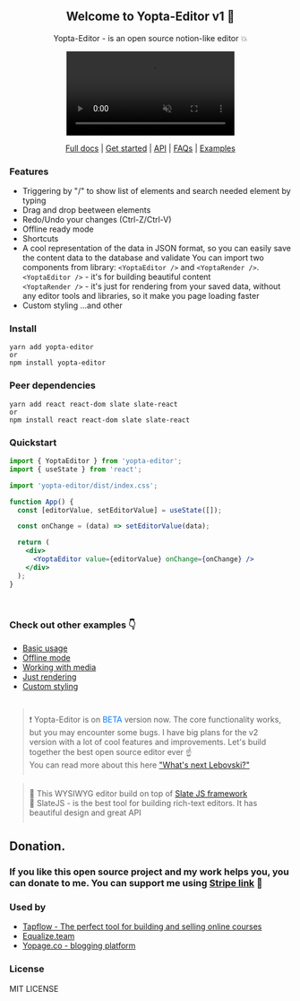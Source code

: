 <h2 align="center">Welcome to Yopta-Editor v1 🎉</h2>
<p align="center">Yopta-Editor - is an open source notion-like editor 💥</p>
<div align="center">
<video controls autoplay muted src="https://user-images.githubusercontent.com/29093118/214577126-fce7214d-8ed1-49a9-bdff-007bf45b5ef9.mp4" />
</div>

<div align="center">

</div>

<p align="center">
  <a target="_blank" rel="noopener noreferrer" href="https://yopage.co/blog/0zntIA46L4/W0epdDpnRa">Full docs</a> |
  <a target="_blank" rel="noopener noreferrer" href="https://yopage.co/blog/0zntIA46L4/qOQqVaxxRZ">Get started</a> | 
  <a target="_blank" rel="noopener noreferrer" href="https://yopage.co/blog/0zntIA46L4/kUoZ2DoHnG">API</a> |
  <a target="_blank" rel="noopener noreferrer" href="https://yopage.co/blog/0zntIA46L4/qo9nK4lDG5">FAQs</a> |
  <a target="_blank" rel="noopener noreferrer" href="https://yopta-editor.vercel.app/basic">Examples</a>
</p>

### Features

- Triggering by "/" to show list of elements and search needed element by typing
- Drag and drop beetween elements
- Redo/Undo your changes (Ctrl-Z/Ctrl-V)
- Offline ready mode
- Shortcuts
- A cool representation of the data in JSON format, so you can easily save the content data to the database and validate
  You can import two components from library: `<YoptaEditor />` and `<YoptaRender />`. <br>
  `<YoptaEditor />` - it's for building beautiful content <br>
  `<YoptaRender />` - it's just for rendering from your saved data, without any editor tools and libraries, so it make you page loading faster
- Custom styling
  ...and other

### Install

    yarn add yopta-editor
    or
    npm install yopta-editor

### Peer dependencies

    yarn add react react-dom slate slate-react
    or
    npm install react react-dom slate slate-react

### Quickstart

```jsx
import { YoptaEditor } from 'yopta-editor';
import { useState } from 'react';

import 'yopta-editor/dist/index.css';

function App() {
  const [editorValue, setEditorValue] = useState([]);

  const onChange = (data) => setEditorValue(data);

  return (
    <div>
      <YoptaEditor value={editorValue} onChange={onChange} />
    </div>
  );
}
```

<br>

### Check out other examples 👇

- <a target="_blank" rel="noopener noreferrer" href="https://yopta-editor.vercel.app/basic">Basic usage</a>
- <a target="_blank" rel="noopener noreferrer" href="https://yopta-editor.vercel.app/offline">Offline mode</a>
- <a target="_blank" rel="noopener noreferrer" href="https://yopta-editor.vercel.app/media">Working with media</a>
- <a target="_blank" rel="noopener noreferrer" href="https://yopta-editor.vercel.app/render">Just rendering</a>
- <a target="_blank" rel="noopener noreferrer" href="https://yopta-editor.vercel.app/styling">Custom styling</a>
  <br>
  <br>

<blockquote style="padding: 10px">❗ Yopta-Editor is on <span style="color: #007aff">BETA</span> version now. The core functionality works, but you may encounter some bugs.
I have big plans for the v2 version with a lot of cool features and improvements.
Let's build together the best open source editor ever ☝ <br>
You can read more about this here <a target="_blank" rel="noopener noreferrer" href="https://yopage.co/blog/0zntIA46L4/5iK8VNiBI8">"What's next Lebovski?"</a>
</blockquote>

<blockquote style="padding: 10px">
📝 This WYSIWYG editor build on top of <a target="_blank" rel="noopener noreferrer" href="https://github.com/ianstormtaylor/slate">Slate JS framework</a> <br>
💙 SlateJS - is the best tool for building rich-text editors. It has beautiful design and great API
</blockquote>

## Donation.

### If you like this open source project and my work helps you, you can donate to me. You can support me using <a href="https://buy.stripe.com/9AQcQo6G57dyexGeUU">Stripe link</a> 💙

### Used by

- <a href="https://tapflow.co/">Tapflow - The perfect tool for building and selling online courses</a>
- <a href="https://equalize.team">Equalize.team</a>
- <a href="https://yopage.co/">Yopage.co - blogging platform</a>

### License

MIT LICENSE
